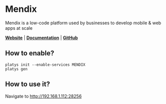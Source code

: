# Mendix

Mendix is a low-code platform used by businesses to develop mobile & web apps at scale

**[Website](https://www.mendix.com/)** | **[Documentation](https://docs.mendix.com/)** | **[GitHub](https://github.com/mendix/docker-mendix-buildpack)**

## How to enable?

```
platys init --enable-services MENDIX
platys gen
```

## How to use it?

Navigate to <http://192.168.1.112:28256>